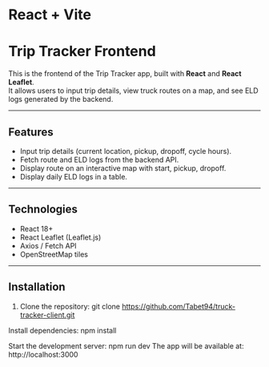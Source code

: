 # React + Vite
# Trip Tracker Frontend

This is the frontend of the Trip Tracker app, built with **React** and **React Leaflet**.  
It allows users to input trip details, view truck routes on a map, and see ELD logs generated by the backend.

---

## **Features**

- Input trip details (current location, pickup, dropoff, cycle hours).
- Fetch route and ELD logs from the backend API.
- Display route on an interactive map with start, pickup, dropoff.
- Display daily ELD logs in a table.

---

## **Technologies**

- React 18+  
- React Leaflet (Leaflet.js)  
- Axios / Fetch API  
- OpenStreetMap tiles  

---

## **Installation**

1. Clone the repository:
git clone https://github.com/Tabet94/truck-tracker-client.git

Install dependencies:
npm install


Start the development server:
npm run dev 
The app will be available at: http://localhost:3000
